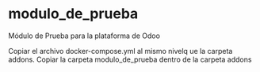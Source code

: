 # modulo_de_prueba
Módulo de Prueba para la plataforma de Odoo

Copiar el archivo docker-compose.yml al mismo nivelq ue la carpeta addons.
Copiar la carpeta modulo_de_prueba dentro de la carpeta addons
